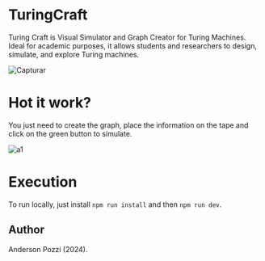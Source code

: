 # TuringCraft

Turing Craft is Visual Simulator and Graph Creator for Turing Machines. Ideal for academic purposes, it allows students and researchers to design, simulate, and explore Turing machines.

![Capturar](https://github.com/user-attachments/assets/f4cd6586-64ee-4329-a30e-956b2d6c5566)

# Hot it work?

You just need to create the graph, place the information on the tape and click on the green button to simulate.

![a1](https://github.com/user-attachments/assets/34d64003-6cf2-4422-b0b6-591451997311)

# Execution

To run locally, just install `npm run install` and then `npm run dev`. 
## Author

Anderson Pozzi (2024).
